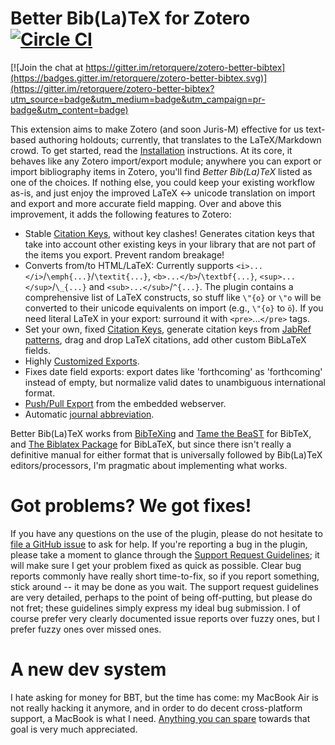 # Better Bib(La)TeX for Zotero [![Circle CI](https://circleci.com/gh/retorquere/zotero-better-bibtex.svg?style=shield)](https://circleci.com/gh/retorquere/zotero-better-bibtex)

[![Join the chat at https://gitter.im/retorquere/zotero-better-bibtex](https://badges.gitter.im/retorquere/zotero-better-bibtex.svg)](https://gitter.im/retorquere/zotero-better-bibtex?utm_source=badge&utm_medium=badge&utm_campaign=pr-badge&utm_content=badge)

This extension aims to make Zotero (and soon Juris-M) effective for us text-based authoring holdouts;
currently, that translates to the LaTeX/Markdown crowd. To get started, read the
[Installation](https://github.com/retorquere/zotero-better-bibtex/wiki/Installation) instructions. At its core,
it behaves like any Zotero import/export module; anywhere you can export or import bibliography items in Zotero,
you'll find *Better Bib(La)TeX* listed as one of the choices.  If nothing else, you could keep your existing workflow as-is,
and just enjoy the improved LaTeX &harr; unicode translation on import and export and more accurate field mapping. 
Over and above this improvement, it adds the following features to Zotero:

* Stable [Citation Keys](https://github.com/retorquere/zotero-better-bibtex/wiki/Citation-Keys), without key clashes! Generates citation keys that take into account other existing keys in your library
  that are not part of the items you export. Prevent random breakage!
* Converts from/to HTML/LaTeX: Currently supports `<i>...</i>`/`\emph{...}`/`\textit{...}`, `<b>...</b>`/`\textbf{...}`, `<sup>...</sup>`/`\_{...}` and `<sub>...</sub>`/`^{...}`. 
  The plugin contains a comprehensive list of LaTeX constructs, so stuff like `\"{o}` or `\"o` will be converted to their unicode equivalents on import (e.g., `\"{o}` to `ö`). If you need
  literal LaTeX in your export: surround it with `<pre>`...`</pre>` tags.
* Set your own, fixed [Citation Keys](https://github.com/retorquere/zotero-better-bibtex/wiki/Citation-Keys), generate citation keys from [JabRef patterns](http://jabref.sourceforge.net/help/LabelPatterns.php), drag and drop LaTeX citations, add other custom BibLaTeX fields.
* Highly [Customized Exports](https://github.com/retorquere/zotero-better-bibtex/wiki/Customized-Exports).
* Fixes date field exports: export dates like 'forthcoming' as 'forthcoming' instead of empty, but normalize valid dates
  to unambiguous international format.
* [Push/Pull Export](https://github.com/retorquere/zotero-better-bibtex/wiki/Push-and-Pull-Export) from the embedded webserver.
* Automatic [journal abbreviation](https://github.com/retorquere/zotero-better-bibtex/wiki/Citation-Keys).


Better Bib(La)TeX works from [BibTeXing](http://ctan.cs.uu.nl/biblio/bibtex/base/btxdoc.pdf) and [Tame the
BeaST](http://www.lsv.ens-cachan.fr/~markey/BibTeX/doc/ttb_en.pdf) for BibTeX, and
[The Biblatex Package](http://ctan.mirrorcatalogs.com/macros/latex/contrib/biblatex/doc/biblatex.pdf) for BibLaTeX, but
since there isn't really a definitive manual for either format that is universally followed by Bib(La)TeX
editors/processors, I'm pragmatic about implementing what works.

# Got problems? We got fixes!

If you have any questions on the use of the plugin, please do not hesitate to [file a GitHub issue](https://github.com/retorquere/zotero-better-bibtex/issues/new)
to ask for help. If you're reporting a bug in the plugin, please take a moment to glance through the 
[Support Request Guidelines](https://github.com/retorquere/zotero-better-bibtex/wiki/Support);
it will make sure I get your problem fixed as quick as possible. Clear bug reports commonly have really short
time-to-fix, so if you report something, stick around -- it may be done as you wait.
The support request guidelines are very detailed, perhaps to the point of being off-putting, but please do not fret;
these guidelines simply express my ideal bug submission.
I of course prefer very clearly documented issue reports over fuzzy ones,
but I prefer fuzzy ones over missed ones.

# A new dev system

I hate asking for money for BBT, but the time has come: my MacBook Air is not really hacking it anymore, and in order to do decent cross-platform support, a MacBook is what I need. [Anything you can spare](https://www.paypal.me/retorquere)  towards that goal is very much appreciated.
